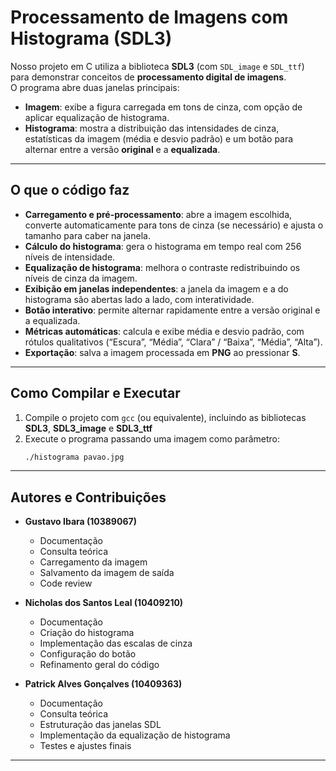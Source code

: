 
# Processamento de Imagens com Histograma (SDL3)

Nosso projeto em C utiliza a biblioteca **SDL3** (com `SDL_image` e `SDL_ttf`) para demonstrar conceitos de **processamento digital de imagens**.  
O programa abre duas janelas principais:  

- **Imagem**: exibe a figura carregada em tons de cinza, com opção de aplicar equalização de histograma.  
- **Histograma**: mostra a distribuição das intensidades de cinza, estatísticas da imagem (média e desvio padrão) e um botão para alternar entre a versão **original** e a **equalizada**.  

---

## O que o código faz

- **Carregamento e pré-processamento**: abre a imagem escolhida, converte automaticamente para tons de cinza (se necessário) e ajusta o tamanho para caber na janela.  
- **Cálculo do histograma**: gera o histograma em tempo real com 256 níveis de intensidade.  
- **Equalização de histograma**: melhora o contraste redistribuindo os níveis de cinza da imagem.  
- **Exibição em janelas independentes**: a janela da imagem e a do histograma são abertas lado a lado, com interatividade.  
- **Botão interativo**: permite alternar rapidamente entre a versão original e a equalizada.  
- **Métricas automáticas**: calcula e exibe média e desvio padrão, com rótulos qualitativos (“Escura”, “Média”, “Clara” / “Baixa”, “Média”, “Alta”).  
- **Exportação**: salva a imagem processada em **PNG** ao pressionar **S**.  

---

## Como Compilar e Executar

1. Compile o projeto com `gcc` (ou equivalente), incluindo as bibliotecas **SDL3**, **SDL3_image** e **SDL3_ttf**
2. Execute o programa passando uma imagem como parâmetro:  
   ```bash
   ./histograma pavao.jpg
   ```

---

## Autores e Contribuições

- **Gustavo Ibara (10389067)**
  - Documentação  
  - Consulta teórica  
  - Carregamento da imagem  
  - Salvamento da imagem de saída  
  - Code review  

- **Nicholas dos Santos Leal (10409210)**
  - Documentação  
  - Criação do histograma  
  - Implementação das escalas de cinza  
  - Configuração do botão  
  - Refinamento geral do código  

- **Patrick Alves Gonçalves (10409363)**
  - Documentação  
  - Consulta teórica  
  - Estruturação das janelas SDL  
  - Implementação da equalização de histograma  
  - Testes e ajustes finais  

---
